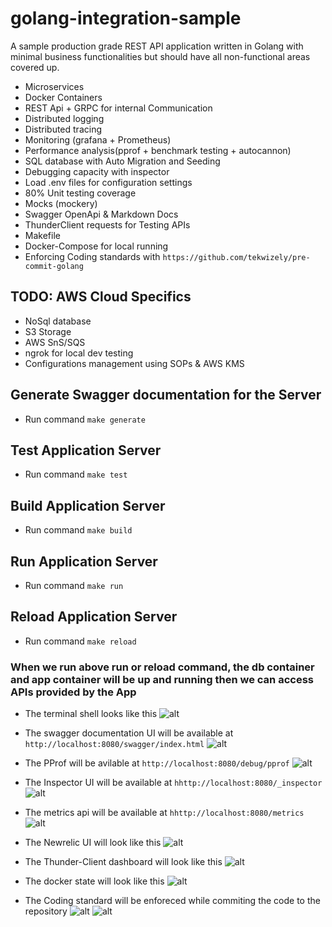 # golang-integration-sample

A sample production grade REST API application written in Golang with minimal business functionalities but should have all non-functional areas covered up.

- Microservices
- Docker Containers
- REST Api + GRPC for internal Communication
- Distributed logging
- Distributed tracing
- Monitoring (grafana + Prometheus)
- Performance analysis(pprof + benchmark testing + autocannon)
- SQL database with Auto Migration and Seeding
- Debugging capacity with inspector
- Load .env files for configuration settings
- 80% Unit testing coverage
- Mocks (mockery)
- Swagger OpenApi & Markdown Docs
- ThunderClient requests for Testing APIs
- Makefile
- Docker-Compose for local running
- Enforcing Coding standards with `https://github.com/tekwizely/pre-commit-golang`

## TODO: AWS Cloud Specifics

- NoSql database
- S3 Storage
- AWS SnS/SQS
- ngrok for local dev testing
- Configurations management using SOPs & AWS KMS

## Generate Swagger documentation for the Server

- Run command `make generate`

## Test Application Server

- Run command `make test`
  
## Build Application Server

- Run command `make build`

## Run Application Server

- Run command `make run`

## Reload Application Server

- Run command `make reload`

### When we run above run or reload command, the db container and app container will be up and running then we can access APIs provided by the App

- The terminal shell looks like this
![alt](assets/screenshots/run-cli.png)

- The swagger documentation UI will be available at `http://localhost:8080/swagger/index.html`
![alt](assets/screenshots/swagger-ui.png)

- The PProf will be avilable at `http://localhost:8080/debug/pprof`
![alt](assets/screenshots/pprof.png)

- The Inspector UI will be available at `hhttp://localhost:8080/_inspector`
![alt](assets/screenshots/inspector.png)

- The metrics api will be available at `hhttp://localhost:8080/metrics`
![alt](assets/screenshots/metrics.png)

- The Newrelic UI will look like this
![alt](assets/screenshots/newrelic.png)

- The Thunder-Client dashboard will look like this
![alt](assets/screenshots/thunderclient.png)

- The docker state will look like this
![alt](assets/screenshots/docker-ps.png)

- The Coding standard will be enforeced while commiting the code to the repository
![alt](assets/screenshots/precommit-1.png)
![alt](assets/screenshots/precommit-2.png)
